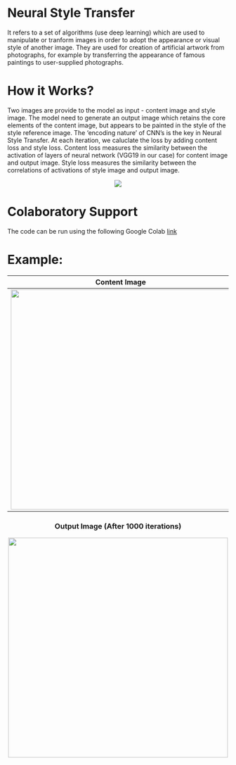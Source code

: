 # Neural Style Transfer

It refers to a set of algorithms (use deep learning) which are used to manipulate or tranform images in order to adopt the appearance or visual style of another image. They are used for creation of artificial artwork from photographs, for example by transferring the appearance of famous paintings to user-supplied photographs.

# How it Works?

Two images are provide to the model as input - content image and style image. The model need to generate an output image which retains the core elements of the content image, but appears to be painted in the style of the style reference image.
The ‘encoding nature’ of CNN’s is the key in Neural Style Transfer. At each iteration, we caluclate the loss by adding content loss and style loss. Content loss measures the similarity between the activation of layers of neural network (VGG19 in our case) for content image and output image. Style loss measures the similarity between the correlations of activations of style image and output image.
<p align='center'>
<img src="https://github.com/Fast-and-curious4/neural-style-transfer/assets/77771355/403588a9-4dec-4c1e-ba05-3778ba8818b4">
</p>

# Colaboratory Support

The code can be run using the following Google Colab [link](https://colab.research.google.com/drive/1u1tYtAofEAlwBKyFgHSmFDXvpGHj3cox?usp=sharing)

# Example:

| Content Image                       | Style Image                         |
| ----------------------------------- | ----------------------------------- |
| <img src="https://github.com/Fast-and-curious4/neural-style-transfer/assets/77771355/d751edfb-8e68-44da-a779-68f84faabdc5" width="500" height="500"> | <img src="https://github.com/Fast-and-curious4/neural-style-transfer/assets/77771355/f8d3cb69-bf2d-41de-8cf8-47af99633683" width="500" height="500"> |

<h3 align='center'>Output Image (After 1000 iterations)</h3>
<p align='center'>
<img src="https://github.com/Fast-and-curious4/neural-style-transfer/assets/77771355/adcbc85a-8e16-4edc-ae04-02cf9cafa9ec" width="500" height="500">
</p>
